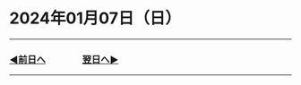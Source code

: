 # 2024年01月07日（日）

---

### [◀️前日へ](https://github.com/yuasys/chatty-journal/blob/main/2024/01/2024-01-06.md)&emsp;&emsp;&emsp;&emsp;[翌日へ▶️](https://github.com/yuasys/chatty-journal/blob/main/2024/01/2024-01-08.md)

---
